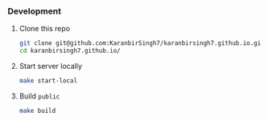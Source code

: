 ### Development
1. Clone this repo
    ```bash
    git clone git@github.com:KaranbirSingh7/karanbirsingh7.github.io.git
    cd karanbirsingh7.github.io/
    ```
1. Start server locally
    ```bash
    make start-local
    ```
1. Build `public`
    ```bash
    make build
    ```
